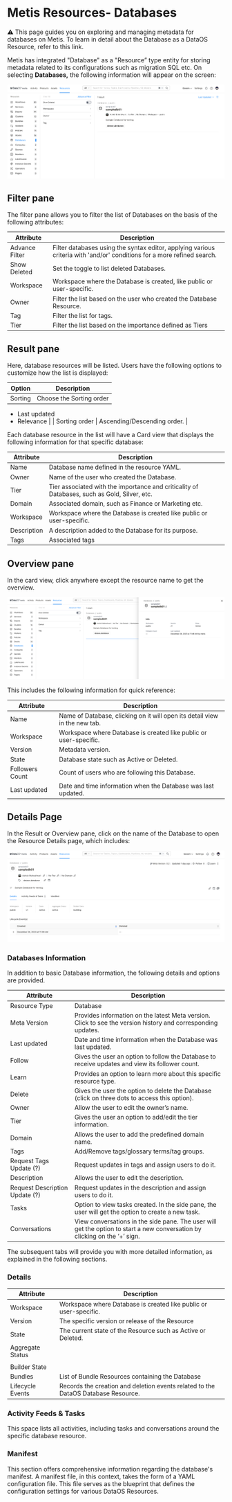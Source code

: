 # Metis Resources- Databases

<aside class="callout">
⚠️ This page guides you on exploring and managing metadata for databases on Metis. To learn in detail about the Database as a DataOS Resource, refer to this link.

</aside>

Metis has integrated "Database" as a "Resource” type entity for storing metadata related to its configurations such as migration SQL etc. On selecting **Databases,** the following information will appear on the screen:

![databases.png](metis_resources_databases/databases.png)

## Filter pane

The filter pane allows you to filter the list of Databases on the basis of the following attributes:

| Attribute | Description |
| --- | --- |
| Advance Filter | Filter databases using the syntax editor, applying various criteria with 'and/or' conditions for a more refined search. |
| Show Deleted | Set the toggle to list deleted Databases. |
| Workspace | Workspace where the Database is created, like public or user-specific. |
| Owner | Filter the list based on the user who created the Database Resource. |
| Tag | Filter the list for tags. |
| Tier | Filter the list based on the importance defined as Tiers |

## Result pane

Here, database resources will be listed. Users have the following options to customize how the list is displayed:

| Option | Description |
| --- | --- |
| Sorting | Choose the Sorting order
- Last updated
- Relevance |
| Sorting order | Ascending/Descending order. |

Each database resource in the list will have a Card view that displays the following information for that specific database:

| Attribute | Description |
| --- | --- |
| Name | Database name defined in the resource YAML. |
| Owner | Name of the user who created the Database. |
| Tier | Tier associated with the importance and criticality of Databases, such as Gold, Silver, etc. |
| Domain | Associated domain, such as Finance or Marketing etc. |
| Workspace | Workspace where the Database is created like public or user-specific. |
| Description | A description added to the Database for its purpose. |
| Tags | Associated tags |

## Overview pane

In the card view, click anywhere except the resource name to get the overview.

![database_overview.png](metis_resources_databases/database_overview.png)

This includes the following information for quick reference:

| Attribute | Description |
| --- | --- |
| Name | Name of Database, clicking on it will open its detail view in the new tab. |
| Workspace | Workspace where Database is created like public or user-specific. |
| Version | Metadata version. |
| State | Database state such as Active or Deleted. |
| Followers Count | Count of users who are following this Database. |
| Last updated | Date and time information when the Database was last updated. |

## Details Page

In the Result or Overview pane, click on the name of the Database to open the Resource Details page, which includes:

![database_details.png](metis_resources_databases/database_details.png)

### **Databases Information**

In addition to basic Database information, the following details and options are provided.

| Attribute | Description |
| --- | --- |
| Resource Type | Database |
| Meta Version | Provides information on the latest Meta version. Click to see the version history and corresponding updates.  |
| Last updated | Date and time information when the Database was last updated. |
| Follow | Gives the user an option to follow the Database to receive updates and view its follower count. |
| Learn | Provides an option to learn more about this specific resource type. |
| Delete | Gives the user the option to delete the Database (click on three dots to access this option). |
| Owner | Allow the user to edit the owner’s name. |
| Tier | Gives the user an option to add/edit the tier information. |
| Domain | Allows the user to add the predefined domain name. |
| Tags | Add/Remove tags/glossary terms/tag groups. |
| Request Tags Update (?) | Request updates in tags and assign users to do it. |
| Description | Allows the user to edit the description. |
| Request Description Update (?) | Request updates in the description and assign users to do it. |
| Tasks | Option to view tasks created. In the side pane, the user will get the option to create a new task. |
| Conversations | View conversations in the side pane. The user will get the option to start a new conversation by clicking on the ‘+’ sign. |

The subsequent tabs will provide you with more detailed information, as explained in the following sections.

### **Details**

| Attribute | Description |
| --- | --- |
| Workspace | Workspace where Database is created like public or user-specific. |
| Version | The specific version or release of the Resource |
| State | The current state of the Resource such as Active or Deleted. |
| Aggregate Status
 |  |
| Builder State |  |
| Bundles | List of Bundle Resources containing the Database |
| Lifecycle Events | Records the creation and deletion events related to the DataOS Database Resource. |

### **Activity Feeds & Tasks**

This space lists all activities, including tasks and conversations around the specific database resource.

### **Manifest**

This section offers comprehensive information regarding the database's manifest. A manifest file, in this context, takes the form of a YAML configuration file. This file serves as the blueprint that defines the configuration settings for various DataOS Resources.